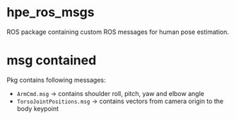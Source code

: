 # hpe_ros_msgs


ROS package containing custom ROS messages for human pose estimation. 


# msg contained 

Pkg contains following messages: 
 * `ArmCmd.msg` -> contains shoulder roll, pitch, yaw and elbow angle 
 * `TorsoJointPositions.msg` -> contains vectors from camera origin to the body keypoint 

